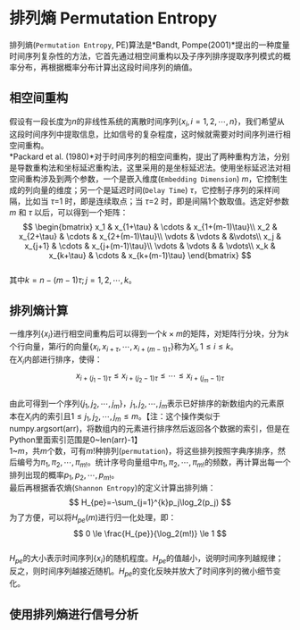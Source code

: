 # 排列熵 Permutation Entropy
排列熵(`Permutation Entropy`, PE)算法是*Bandt, Pompe(2001)*提出的一种度量时间序列复杂性的方法，它首先通过相空间重构以及子序列排序提取序列模式的概率分布，再根据概率分布计算出这段时间序列的熵值。

## 相空间重构
假设有一段长度为$n$的非线性系统的离散时间序列$\{x_i,i=1,2,\cdots,n\}$，我们希望从这段时间序列中提取信息，比如信号的复杂程度，这时候就需要对时间序列进行相空间重构。  
*Packard et al. (1980)*对于时间序列的相空间重构，提出了两种重构方法，分别是导数重构法和坐标延迟重构法，这里采用的是坐标延迟法。使用坐标延迟法对相空间重构涉及到两个参数，一个是嵌入维度(`Embedding Dimension`) $m$，它控制生成的列向量的维度；另一个是延迟时间(`Delay Time`) $\tau$，它控制子序列的采样间隔，比如当 $\tau$=1 时，即是连续取点；当 $\tau$=2 时，即是间隔1个数取值。选定好参数 $m$ 和 $\tau$ 以后，可以得到一个矩阵：
$$
\begin{bmatrix}
    x_1 & x_{1+\tau} & \cdots & x_{1+(m-1)\tau}\\
    x_2 & x_{2+\tau} & \cdots & x_{2+(m-1)\tau}\\
    \vdots & \vdots & &\vdots\\
    x_j & x_{j+1} & \cdots & x_{j+(m-1)\tau}\\
    \vdots & \vdots & & \vdots\\
    x_k & x_{k+\tau} & \cdots & x_{k+(m-1)\tau}
\end{bmatrix}
$$  
其中$k=n-(m-1)\tau; j=1, 2, \cdots, k$。

## 排列熵计算
一维序列$\{x_i\}$进行相空间重构后可以得到一个$k \times m$的矩阵，对矩阵行分块，分为$k$个行向量，第$i$行的向量$\{x_i, x_{i+\tau},\cdots,x_{i+(m-1)\tau}\}$称为$X_i,1 \le i \le k$。  
在$X_i$内部进行排序，使得：
$$
x_{i+(j_1-1)\tau} \le x_{i+(j_2-1)\tau} \le \cdots \le x_{i+(j_m-1)\tau}
$$  
由此可得到一个序列$\{j_1,j_2,\cdots,j_m\}$，$j_1,j_2,\cdots,j_m$表示已好排序的新数组内的元素原本在$X_i$内的索引且$1\le j_1,j_2,\cdots,j_m \le m$。【注：这个操作类似于numpy.argsort(arr)，将数组内的元素进行排序然后返回各个数据的索引，但是在Python里面索引范围是0~len(arr)-1】  
1~$m$，共$m$个数，可有$m!$种排列(`permutation`)，将这些排列按照字典序排序，然后编号为$\pi_1,\pi_2,\cdots,\pi_{m!}$。统计序号向量组中$\pi_1,\pi_2,\cdots,\pi_{m!}$的频数，再计算出每一个排列出现的概率$p_1,p_2,\cdots,p_{m!}$。  
最后再根据香农熵(`Shannon Entropy`)的定义计算出排列熵：
$$
H_{pe}=-\sum_{j=1}^{k}p_j\log_2(p_j)
$$
为了方便，可以将$H_{pe}(m)$进行归一化处理，即：
$$
0 \le \frac{H_{pe}}{\log_2(m!)} \le 1
$$  
$H_{pe}$的大小表示时间序列$\{x_i\}$的随机程度。$H_{pe}$的值越小，说明时间序列越规律；反之，则时间序列越接近随机。$H_{pe}$的变化反映并放大了时间序列的微小细节变化。
## 使用排列熵进行信号分析
